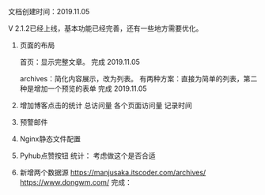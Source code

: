 文档创建时间：2019.11.05

V 2.1.2已经上线，基本功能已经完善，还有一些地方需要优化。

1. 页面的布局

   首页：显示完整文章。
   完成 2019.11.05
   
   archives：简化内容展示，改为列表。
   有两种方案：直接为简单的列表，第二种是增加一个预览的表单
   完成 2019.11.05
   
2. 增加博客点击的统计
   总访问量
   各个页面访问量
   记录时间


3. 预警邮件


4. Nginx静态文件配置


5. Pyhub点赞按钮
   统计：
   考虑做这个是否合适


6. 新增两个数据源
   https://manjusaka.itscoder.com/archives/
   https://www.dongwm.com/
   完成：


   
   
